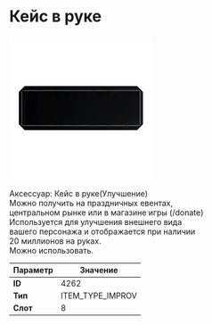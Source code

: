 # Кейс в руке

![Item Image](../img/4262.webp?raw=true)

Аксессуар: Кейс в руке(Улучшение)<br>Можно получить на праздничных евентах,<br>центральном рынке или в магазине игры (/donate)<br>Используется для улучшения внешнего вида<br>вашего персонажа и отображается при наличии<br>20 миллионов на руках.<br>Можно использовать.


| Параметр | Значение |
|----------|----------|
| **ID** | 4262 |
| **Тип** | ITEM_TYPE_IMPROV |
| **Слот** | 8 |

